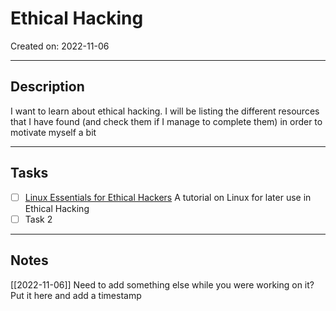 # Ethical Hacking
Created on: 2022-11-06

---

## Description

I want to learn about ethical hacking. I will be listing the different resources that I have found (and check them if I manage to complete them) in order to motivate myself a bit

----

## Tasks

- [ ] [Linux Essentials for Ethical Hackers](https://www.youtube.com/watch?v=1hvVcEhcbLM&ab_channel=freeCodeCamp.org)
	A tutorial on Linux for later use in Ethical Hacking
- [ ] Task 2 

----

## Notes

[[2022-11-06]]
Need to add something else while you were working on it? Put it here and add a timestamp


